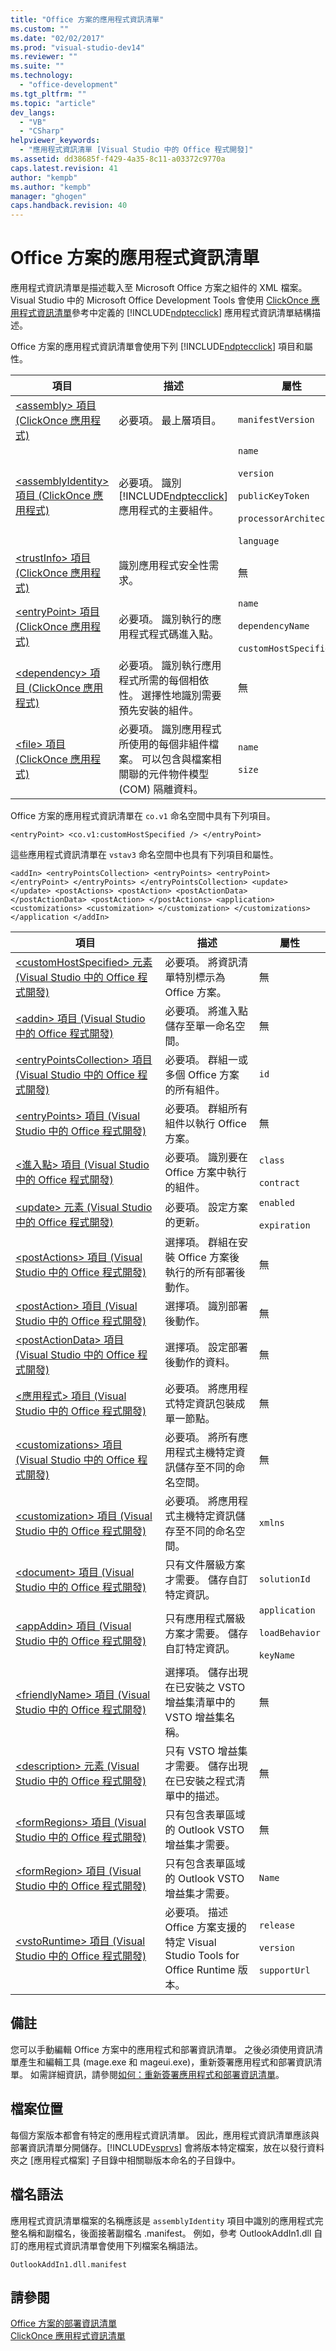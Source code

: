 ```yaml
---
title: "Office 方案的應用程式資訊清單"
ms.custom: ""
ms.date: "02/02/2017"
ms.prod: "visual-studio-dev14"
ms.reviewer: ""
ms.suite: ""
ms.technology: 
  - "office-development"
ms.tgt_pltfrm: ""
ms.topic: "article"
dev_langs: 
  - "VB"
  - "CSharp"
helpviewer_keywords: 
  - "應用程式資訊清單 [Visual Studio 中的 Office 程式開發]"
ms.assetid: dd38685f-f429-4a35-8c11-a03372c9770a
caps.latest.revision: 41
author: "kempb"
ms.author: "kempb"
manager: "ghogen"
caps.handback.revision: 40
---
```

# Office 方案的應用程式資訊清單
  應用程式資訊清單是描述載入至 Microsoft Office 方案之組件的 XML 檔案。 Visual Studio 中的 Microsoft Office Development Tools 會使用 [ClickOnce 應用程式資訊清單](../deployment/clickonce-application-manifest.md)參考中定義的 [!INCLUDE[ndptecclick](../vsto/includes/ndptecclick-md.md)] 應用程式資訊清單結構描述。  
  
 Office 方案的應用程式資訊清單會使用下列 [!INCLUDE[ndptecclick](../vsto/includes/ndptecclick-md.md)] 項目和屬性。  
  
|項目|描述|屬性|  
|--------|--------|--------|  
|[&#60;assembly&#62; 項目 &#40;ClickOnce 應用程式&#41;](~/deployment/assembly-element-clickonce-application.md)|必要項。 最上層項目。|`manifestVersion`|  
|[&#60;assemblyIdentity&#62; 項目 &#40;ClickOnce 應用程式&#41;](~/deployment/assemblyidentity-element-clickonce-application.md)|必要項。 識別 [!INCLUDE[ndptecclick](../vsto/includes/ndptecclick-md.md)] 應用程式的主要組件。|`name`<br /><br /> `version`<br /><br /> `publicKeyToken`<br /><br /> `processorArchitecture`<br /><br /> `language`|  
|[&#60;trustInfo&#62; 項目 &#40;ClickOnce 應用程式&#41;](~/deployment/trustinfo-element-clickonce-application.md)|識別應用程式安全性需求。|無|  
|[&#60;entryPoint&#62; 項目 &#40;ClickOnce 應用程式&#41;](~/deployment/entrypoint-element-clickonce-application.md)|必要項。 識別執行的應用程式程式碼進入點。|`name`<br /><br /> `dependencyName`<br /><br /> `customHostSpecified`|  
|[&#60;dependency&#62; 項目 &#40;ClickOnce 應用程式&#41;](~/deployment/dependency-element-clickonce-application.md)|必要項。 識別執行應用程式所需的每個相依性。 選擇性地識別需要預先安裝的組件。|無|  
|[&#60;file&#62; 項目 &#40;ClickOnce 應用程式&#41;](http://msdn.microsoft.com/library/56e3490c-eed5-4841-b1bf-eefe778b6ac9)|必要項。 識別應用程式所使用的每個非組件檔案。 可以包含與檔案相關聯的元件物件模型 \(COM\) 隔離資料。|`name`<br /><br /> `size`|  
  
 Office 方案的應用程式資訊清單在 `co.v1` 命名空間中具有下列項目。  
  
```  
<entryPoint> <co.v1:customHostSpecified /> </entryPoint>   
```  
  
 這些應用程式資訊清單在 `vstav3` 命名空間中也具有下列項目和屬性。  
  
```  
<addIn> <entryPointsCollection> <entryPoints> <entryPoint> </entryPoint> </entryPoints> </entryPointsCollection> <update></update> <postActions> <postAction> <postActionData> </postActionData> <postAction> </postActions> <application> <customizations> <customization> </customization> </customizations> </application </addIn>  
```  
  
|項目|描述|屬性|  
|--------|--------|--------|  
|[&#60;customHostSpecified&#62; 元素 &#40;Visual Studio 中的 Office 程式開發&#41;](../vsto/customhostspecified-element-office-development-in-visual-studio.md)|必要項。 將資訊清單特別標示為 Office 方案。|無|  
|[&#60;addin&#62; 項目 &#40;Visual Studio 中的 Office 程式開發&#41;](../vsto/addin-element-office-development-in-visual-studio.md)|必要項。 將進入點儲存至單一命名空間。|無|  
|[&#60;entryPointsCollection&#62; 項目 &#40;Visual Studio 中的 Office 程式開發&#41;](../vsto/entrypointscollection-element-office-development-in-visual-studio.md)|必要項。 群組一或多個 Office 方案的所有組件。|`id`|  
|[&#60;entryPoints&#62; 項目 &#40;Visual Studio 中的 Office 程式開發&#41;](../vsto/entrypoints-element-office-development-in-visual-studio.md)|必要項。 群組所有組件以執行 Office 方案。|無|  
|[&#60;進入點&#62; 項目 &#40;Visual Studio 中的 Office 程式開發&#41;](../vsto/entrypoint-element-office-development-in-visual-studio.md)|必要項。 識別要在 Office 方案中執行的組件。|`class`<br /><br /> `contract`|  
|[&#60;update&#62; 元素 &#40;Visual Studio 中的 Office 程式開發&#41;](../vsto/update-element-office-development-in-visual-studio.md)|必要項。 設定方案的更新。|`enabled`<br /><br /> `expiration`|  
|[&#60;postActions&#62; 項目 &#40;Visual Studio 中的 Office 程式開發&#41;](../vsto/postactions-element-office-development-in-visual-studio.md)|選擇項。 群組在安裝 Office 方案後執行的所有部署後動作。|無|  
|[&#60;postAction&#62; 項目 &#40;Visual Studio 中的 Office 程式開發&#41;](../vsto/postaction-element-office-development-in-visual-studio.md)|選擇項。 識別部署後動作。|無|  
|[&#60;postActionData&#62; 項目 &#40;Visual Studio 中的 Office 程式開發&#41;](../vsto/postactiondata-element-office-development-in-visual-studio.md)|選擇項。 設定部署後動作的資料。|無|  
|[&#60;應用程式&#62; 項目 &#40;Visual Studio 中的 Office 程式開發&#41;](../vsto/application-element-office-development-in-visual-studio.md)|必要項。 將應用程式特定資訊包裝成單一節點。|無|  
|[&#60;customizations&#62; 項目 &#40;Visual Studio 中的 Office 程式開發&#41;](../vsto/customizations-element-office-development-in-visual-studio.md)|必要項。 將所有應用程式主機特定資訊儲存至不同的命名空間。|無|  
|[&#60;customization&#62; 項目 &#40;Visual Studio 中的 Office 程式開發&#41;](../vsto/customization-element-office-development-in-visual-studio.md)|必要項。 將應用程式主機特定資訊儲存至不同的命名空間。|`xmlns`|  
|[&#60;document&#62; 項目 &#40;Visual Studio 中的 Office 程式開發&#41;](../vsto/document-element-office-development-in-visual-studio.md)|只有文件層級方案才需要。 儲存自訂特定資訊。|`solutionId`|  
|[&#60;appAddin&#62; 項目 &#40;Visual Studio 中的 Office 程式開發&#41;](../vsto/appaddin-element-office-development-in-visual-studio.md)|只有應用程式層級方案才需要。 儲存自訂特定資訊。|`application`<br /><br /> `loadBehavior`<br /><br /> `keyName`|  
|[&#60;friendlyName&#62; 項目 &#40;Visual Studio 中的 Office 程式開發&#41;](../vsto/friendlyname-element-office-development-in-visual-studio.md)|選擇項。 儲存出現在已安裝之 VSTO 增益集清單中的 VSTO 增益集名稱。|無|  
|[&#60;description&#62; 元素 &#40;Visual Studio 中的 Office 程式開發&#41;](../vsto/description-element-office-development-in-visual-studio.md)|只有 VSTO 增益集才需要。 儲存出現在已安裝之程式清單中的描述。|無|  
|[&#60;formRegions&#62; 項目 &#40;Visual Studio 中的 Office 程式開發&#41;](../vsto/formregions-element-office-development-in-visual-studio.md)|只有包含表單區域的 Outlook VSTO 增益集才需要。|無|  
|[&#60;formRegion&#62; 項目 &#40;Visual Studio 中的 Office 程式開發&#41;](../vsto/formregion-element-office-development-in-visual-studio.md)|只有包含表單區域的 Outlook VSTO 增益集才需要。|`Name`|  
|[&#60;vstoRuntime&#62; 項目 &#40;Visual Studio 中的 Office 程式開發&#41;](../vsto/vstoruntime-element-office-development-in-visual-studio.md)|必要項。 描述 Office 方案支援的特定 Visual Studio Tools for Office Runtime 版本。|`release`<br /><br /> `version`<br /><br /> `supportUrl`|  
  
## 備註  
 您可以手動編輯 Office 方案中的應用程式和部署資訊清單。 之後必須使用資訊清單產生和編輯工具 \(mage.exe 和 mageui.exe\)，重新簽署應用程式和部署資訊清單。 如需詳細資訊，請參閱[如何：重新簽署應用程式和部署資訊清單](~/deployment/how-to-re-sign-application-and-deployment-manifests.md)。  
  
## 檔案位置  
 每個方案版本都會有特定的應用程式資訊清單。 因此，應用程式資訊清單應該與部署資訊清單分開儲存。[!INCLUDE[vsprvs](../sharepoint/includes/vsprvs-md.md)] 會將版本特定檔案，放在以發行資料夾之 \[應用程式檔案\] 子目錄中相關聯版本命名的子目錄中。  
  
## 檔名語法  
 應用程式資訊清單檔案的名稱應該是 `assemblyIdentity` 項目中識別的應用程式完整名稱和副檔名，後面接著副檔名 .manifest。 例如，參考 OutlookAddIn1.dll 自訂的應用程式資訊清單會使用下列檔案名稱語法。  
  
 `OutlookAddIn1.dll.manifest`  
  
## 請參閱  
 [Office 方案的部署資訊清單](../vsto/deployment-manifests-for-office-solutions.md)   
 [ClickOnce 應用程式資訊清單](../deployment/clickonce-application-manifest.md)  
  
  